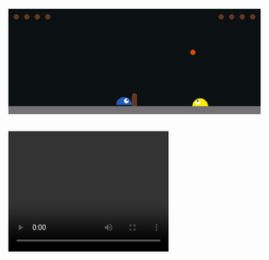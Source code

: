 <p align="center"><img src="hold.gif"/></p><br/>
<video width="320" height="240" controls>
  <source src="https://raw.githubusercontent.com/slitvinov/slimevolleygym/master/figure/hold.mp4" type="video/mp4">
</video> 
